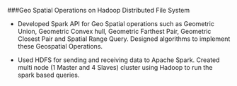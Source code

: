###Geo Spatial Operations on Hadoop Distributed File System
* Developed Spark API for Geo Spatial operations such as Geometric Union, Geometric Convex hull, Geometric Farthest Pair, Geometric Closest Pair and Spatial Range Query. Designed algorithms to implement these Geospatial Operations.

* Used HDFS for sending and receiving data to Apache Spark. Created multi node (1 Master and 4 Slaves) cluster using Hadoop to run the spark based queries.


